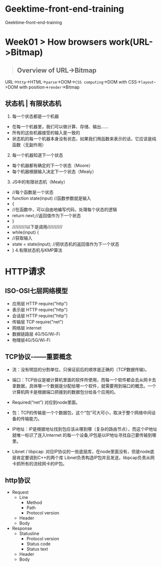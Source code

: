 # Geektime-front-end-training
Geektime-front-end-training
# Week01  >  How browsers work(URL->Bitmap)
>## Overview of URL->Bitmap
URL->`http`->HTML->`parse`->DOM->`CSS computing`->DOM with CSS->`layout`->DOM with position->`render`->Bitmap
## 状态机 | 有限状态机
1. 每一个状态都是一个机器
*  在每一个机器里，我们可以做计算、存储、输出......
*  所有的这些机器接受的输入是一致的
*  状态机的每一个机器本身没有状态，如果我们用函数来表示的话，它应该是纯函数（无副作用）
2. 每一个机器知道下一个状态
*  每个机器都有确定的下一个状态（Moore）
*  每个机器根据输入决定下一个状态（Mealy）
3. JS中的有限状态机（Mealy）
* //每个函数是一个状态
* function state(input) //函数参数就是输入
* {
* //在函数中，可以自由地编写代码，处理每个状态的逻辑
* return next;//返回值作为下一个状态
* }
* /////////以下是调用//////////
* while(input) {
* //获取输入
* state = state(input); //把状态机的返回值作为下一个状态
* }
4.有限状态机与KMP算法
# HTTP请求
## ISO-OSI七层网络模型
* 应用层 HTTP require("http")
* 表示层 HTTP require("http")
* 会话层 HTTP require("http")
* 传输层 TCP require("net")
* 网络层 internet
* 数据链路层 4G/5G/Wi-Fi
* 物理层4G/5G/Wi-Fi
## TCP协议-——重要概念
* 流：没有明显的分割单位，只保证前后的顺序是正确的（TCP数据传输)。

* 端口：TCP协议是被计算机里面的软件所使用，而每一个软件都会去从网卡去拿数据，具体哪一个数据是分配给哪一个软件，就需要用到端口的概念。一个计算机网卡是根据端口把接到的数据包分给各个应用的。

* Required(“net”)  对应到node里面。

* 包：TCP的传输是一个个数据包，这个“包”可大可小，取决于整个网络中间设备的传输能力。

* IP地址：IP是根据地址找到包应该从哪到哪（复杂的路由节点），而这个IP地址就唯一标识了连入Internet 的每一个设备,IP包是以IP地址寻找自己要传输到哪里。

* Libnet / libpcap: 对应IP协议的一些底层库，在node里面没有，但是node底层肯定要调到C++的两个库 
Libnet负责构造IP包并且发送，libpcap负责从网卡抓所有的流经网卡的IP包。

## http协议
* Request
   * Line
     * Method
     * Path
     * Protocol version
   * Header
    * Body
* Response
   * Statusline
      * Protocol version
      * Status code
      * Status text
   * Header
   * Body
